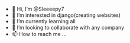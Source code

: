 - 👋 Hi, I’m @Sleeeepy7
- 👀 I’m interested in django(creating websites)
- 🌱 I’m currently learning all 
- 💞️ I’m looking to collaborate with any company
- 📫 How to reach me ...

<!---
Sleeeepy7/Sleeeepy7 is a ✨ special ✨ repository because its `README.md` (this file) appears on your GitHub profile.
You can click the Preview link to take a look at your changes.
--->

